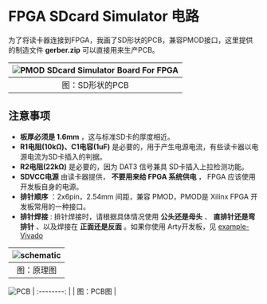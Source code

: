 FPGA SDcard Simulator 电路
===========================

为了将读卡器连接到FPGA，我画了SD形状的PCB，兼容PMOD接口，这里提供的制造文件 **gerber.zip** 可以直接用来生产PCB。

| ![PMOD SDcard Simulator Board For FPGA](https://github.com/WangXuan95/FPGA-SDcard-Simulator/blob/master/hardware/board.png) |
| :--------: |
| 图：SD形状的PCB |

## 注意事项

* **板厚必须是 1.6mm** ，这与标准SD卡的厚度相近。
* **R1电阻(10kΩ)、C1电容(1uF)** 是必要的，用于产生电源电流，有些读卡器以电源电流为SD卡插入的判据。
* **R2电阻(22kΩ)** 是必要的，因为 DAT3 信号兼具 SD卡插入上拉检测功能。
* **SDVCC电源** 由读卡器提供， **不要用来给 FPGA 系统供电** ， FPGA 应该使用开发板自身的电源。
* **排针顺序** ：2x6pin，2.54mm 间距，兼容 PMOD，PMOD是 Xilinx FPGA 开发板常用的一种接口。
* **排针焊接** : 排针焊接时，请根据具体情况使用 **公头还是母头** 、 **直排针还是弯排针** 、以及焊接在 **正面还是反面** 。如果你使用 Arty开发板，见 [example-Vivado](https://github.com/WangXuan95/FPGA-SDcard-Simulator/tree/master/example-Vivado)

| ![schematic](https://github.com/WangXuan95/FPGA-SDcard-Simulator/blob/master/hardware/schematic.png) |
| :--------: |
| 图：原理图 |

![PCB](https://github.com/WangXuan95/FPGA-SDcard-Simulator/blob/master/hardware/pcb.png)
| :--------: |
| 图：PCB图 |
